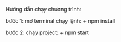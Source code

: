 Hướng dẫn chạy chương trình:

bước 1: mở terminal chạy lệnh: 
        + npm install

bước 2: chạy project: 
        + npm start

